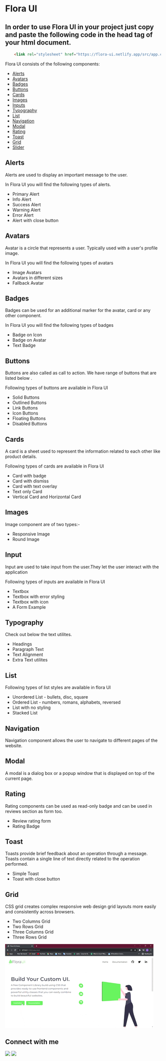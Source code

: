 # Flora UI
In order to use Flora UI in your project just copy and paste the following code in the head tag of your html document.
---
```html
    <link rel="stylesheet" href="https://flora-ui.netlify.app/src/app.css">
```

Flora UI consists of the following components:
- [Alerts](https://flora-ui.netlify.app/docs.html#Alert)
- [Avatars](https://flora-ui.netlify.app/docs.html#Avatar)
- [Badges](https://flora-ui.netlify.app/docs.html#Badge)
- [Buttons](https://flora-ui.netlify.app/docs.html#Button)
- [Cards](https://flora-ui.netlify.app/docs.html#Card)
- [Images](https://flora-ui.netlify.app/docs.html#Image)
- [Inputs](https://flora-ui.netlify.app/docs.html#Input)
- [Typography](https://flora-ui.netlify.app/docs.html#Typography)
- [List](https://flora-ui.netlify.app/docs.html#Lists)
- [Navigation](https://flora-ui.netlify.app/docs.html#Navigation)
- [Modal](https://flora-ui.netlify.app/docs.html#Modal)
- [Rating](https://flora-ui.netlify.app/docs.html#Rating)
- [Toast](https://flora-ui.netlify.app/docs.html#Toast)
- [Grid](https://flora-ui.netlify.app/docs.html#Grid)
- [Slider](https://flora-ui.netlify.app/docs.html#Slider)




## Alerts
Alerts are used to display an important message to the user.

In Flora UI you will find the following types of alerts.
* Primary Alert
* Info Alert
* Success Alert
* Warning Alert
* Error Alert
* Alert with close button
## Avatars
Avatar is a circle that represents a user. Typically used with a user's profile image.

In Flora UI you will find the following types of avatars
* Image Avatars
* Avatars in different sizes
* Fallback Avatar
## Badges
Badges can be used for an additional marker for the avatar, card or any other component.

In Flora UI you will find the following types of badges
* Badge on Icon
* Badge on Avatar
* Text Badge
## Buttons
Buttons are also called as call to action. We have range of buttons that are listed below .

Following types of buttons are available in Flora UI
* Solid Buttons
* Outlined Buttons
* Link Buttons
* Icon Buttons
* Floating Buttons
* Disabled Buttons
## Cards
A card is a sheet used to represent the information related to each other like product details.

Following types of cards are available in Flora UI
* Card with badge
* Card with dismiss
* Card with text overlay
* Text only Card
* Vertical Card and Horizontal Card
## Images
Image component are of two types:-
* Responsive Image
* Round Image
## Input
Input are used to take input from the user.They let the user interact with the application

Following types of inputs are available in Flora UI
* Textbox
* Textbox with error styling
* Textbox with icon
* A Form Example
## Typography
Check out below the text utilites.
* Headings
* Paragraph Text
* Text Alignment
* Extra Text utilites
## List 
Following types of list styles are available in flora UI
* Unordered List - bullets, disc, square
* Ordered List - numbers, romans, alphabets, reversed
* List with no styling
* Stacked List

## Navigation
Navigation component allows the user to navigate to different pages of the website.

## Modal
A modal is a dialog box or a popup window that is displayed on top of the current page.

## Rating
Rating components can be used as read-only badge and can be used in reviews section as form too.
* Review rating form
* Rating Badge

## Toast
Toasts provide brief feedback about an operation through a message. Toasts contain a single line of text directly related to the operation performed.
* Simple Toast
* Toast with close button

## Grid
CSS grid creates complex responsive web design grid layouts more easily and consistently across browsers.
* Two Columns Grid
* Two Rows Grid
* Three Columns Grid
* Three Rows Grid



![](https://github.com/vrinda-mahajan/Component-Library/blob/responsive/images/flora-ui.gif)



## Connect with me

<a href="https://twitter.com/vrinda_mahajan"><img src="https://img.shields.io/badge/Twitter-1DA1F2?style=for-the-badge&logo=twitter&logoColor=white"/></a>
<a href="https://www.linkedin.com/in/vrinda-mahajan-7a2b2a20b/"><img src="https://img.shields.io/badge/LinkedIn-0077B5?style=for-the-badge&logo=linkedin&logoColor=white"/></a>